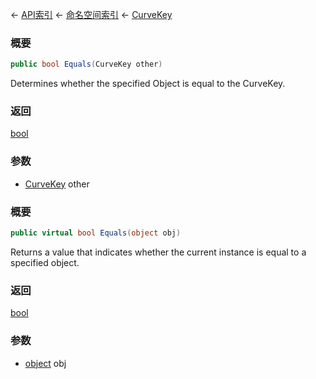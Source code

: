 ← [API索引](Api-Index) ← [命名空间索引](Namespace-Index) ← [CurveKey](VRageMath.CurveKey)

### 概要

```csharp
public bool Equals(CurveKey other)
```

Determines whether the specified Object is equal to the CurveKey.

### 返回

[bool](https://docs.microsoft.com/en-us/dotnet/api/System.Boolean?view=netframework-4.6)

### 参数

* [CurveKey](VRageMath.CurveKey) other
### 概要

```csharp
public virtual bool Equals(object obj)
```

Returns a value that indicates whether the current instance is equal to a specified object.

### 返回

[bool](https://docs.microsoft.com/en-us/dotnet/api/System.Boolean?view=netframework-4.6)

### 参数

* [object](https://docs.microsoft.com/en-us/dotnet/api/System.Object?view=netframework-4.6) obj

